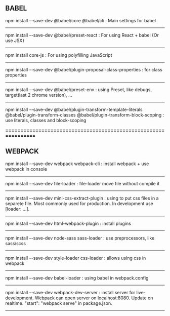## BABEL

npm install --save-dev @babel/core @babel/cli : Main settings for babel
____
npm install --save-dev @babel/preset-react : For using React + babel {Or use JSX}
____
npm install core-js : For using polyfilling JavaScript
____
npm install --save-dev @babel/plugin-proposal-class-properties : for class properties
____
npm install --save-dev @babel/preset-env : using Preset, like debugs, target(last 2 chrome version), ...
____
npm install --save-dev @babel/plugin-transform-template-literals @babel/plugin-transform-classes @babel/plugin-transform-block-scoping : use literals, classes and block-scoping

**===============================================================**

## WEBPACK

npm install --save-dev webpack webpack-cli : install webpack + use webpack in console
____
npm install --save-dev file-loader : file-loader move file without compile it
____
npm install --save-dev mini-css-extract-plugin : using to put css files in a separete file. Most commonly used for production. In development use [loader: ...].
____
npm install --save-dev html-webpack-plugin : install plugins
____
npm install --save-dev node-sass sass-loader : use preprocessors, like sass\scss
____
npm install --save-dev style-loader css-loader : allows using css in webpack
____
npm install --save-dev babel-loader : using babel in  webpack.config
____
npm install --save-dev webpack-dev-server : install server for live-development. Webpack can open server on localhost:8080. Update on realtime. "start": "webpack serve" in package.json.
____
